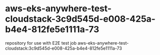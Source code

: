 # aws-eks-anywhere-test-cloudstack-3c9d545d-e008-425a-b4e4-812fe5e1111a-73
repository for use with E2E test job aws-eks-anywhere-test-cloudstack:3c9d545d-e008-425a-b4e4-812fe5e1111a-73
